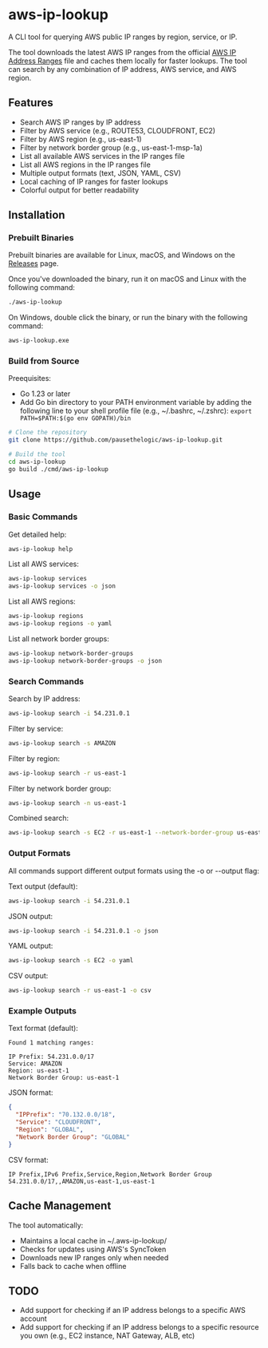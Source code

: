 # aws-ip-lookup

A CLI tool for querying AWS public IP ranges by region, service, or IP.

The tool downloads the latest AWS IP ranges from the official [AWS IP Address Ranges](https://ip-ranges.amazonaws.com/ip-ranges.json) file and caches them locally for faster lookups. The tool can search by any combination of IP address, AWS service, and AWS region.

## Features

- Search AWS IP ranges by IP address
- Filter by AWS service (e.g., ROUTE53, CLOUDFRONT, EC2)
- Filter by AWS region (e.g., us-east-1)
- Filter by network border group (e.g., us-east-1-msp-1a)
- List all available AWS services in the IP ranges file
- List all AWS regions in the IP ranges file
- Multiple output formats (text, JSON, YAML, CSV)
- Local caching of IP ranges for faster lookups
- Colorful output for better readability

## Installation

### Prebuilt Binaries
Prebuilt binaries are available for Linux, macOS, and Windows on the [Releases](github.com/pausethelogic/aws-ip-lookup/releases) page.

Once you've downloaded the binary, run it on macOS and Linux with the following command:
```bash
./aws-ip-lookup
```
On Windows, double click the binary, or run the binary with the following command:
```bash
aws-ip-lookup.exe
```
### Build from Source

Preequisites:
- Go 1.23 or later 
- Add Go bin directory to your PATH environment variable by adding the following line to your shell profile file (e.g., ~/.bashrc, ~/.zshrc): `export PATH=$PATH:$(go env GOPATH)/bin`

```bash
# Clone the repository
git clone https://github.com/pausethelogic/aws-ip-lookup.git

# Build the tool
cd aws-ip-lookup
go build ./cmd/aws-ip-lookup
```

## Usage

### Basic Commands

Get detailed help:
```bash
aws-ip-lookup help
```

List all AWS services:
```bash
aws-ip-lookup services
aws-ip-lookup services -o json
```

List all AWS regions:
```bash
aws-ip-lookup regions
aws-ip-lookup regions -o yaml
```

List all network border groups:
```bash
aws-ip-lookup network-border-groups
aws-ip-lookup network-border-groups -o json
```

### Search Commands

Search by IP address:
```bash
aws-ip-lookup search -i 54.231.0.1
```

Filter by service:
```bash
aws-ip-lookup search -s AMAZON
```

Filter by region:
```bash
aws-ip-lookup search -r us-east-1
```

Filter by network border group:
```bash
aws-ip-lookup search -n us-east-1
```

Combined search:
```bash
aws-ip-lookup search -s EC2 -r us-east-1 --network-border-group us-east-1
```

### Output Formats

All commands support different output formats using the -o or --output flag:

Text output (default):
```bash
aws-ip-lookup search -i 54.231.0.1
```

JSON output:
```bash
aws-ip-lookup search -i 54.231.0.1 -o json
```

YAML output:
```bash
aws-ip-lookup search -s EC2 -o yaml
```

CSV output:
```bash
aws-ip-lookup search -r us-east-1 -o csv
```

### Example Outputs

Text format (default):
```
Found 1 matching ranges:

IP Prefix: 54.231.0.0/17
Service: AMAZON
Region: us-east-1
Network Border Group: us-east-1
```

JSON format:
```json
{
  "IPPrefix": "70.132.0.0/18",
  "Service": "CLOUDFRONT",
  "Region": "GLOBAL",
  "Network Border Group": "GLOBAL"
}
```

CSV format:
```csv
IP Prefix,IPv6 Prefix,Service,Region,Network Border Group
54.231.0.0/17,,AMAZON,us-east-1,us-east-1
```

## Cache Management

The tool automatically:
- Maintains a local cache in ~/.aws-ip-lookup/
- Checks for updates using AWS's SyncToken
- Downloads new IP ranges only when needed
- Falls back to cache when offline

## TODO

- Add support for checking if an IP address belongs to a specific AWS account
- Add support for checking if an IP address belongs to a specific resource you own (e.g., EC2 instance, NAT Gateway, ALB, etc)

